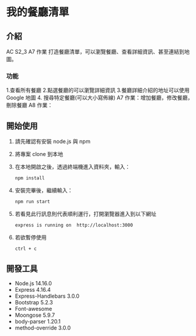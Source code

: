 # 我的餐廳清單

## 介紹

AC S2_3 A7 作業 打造餐廳清單，可以瀏覽餐廳、查看詳細資訊、甚至連結到地圖。

### 功能

1.查看所有餐廳 2.點選餐廳的可以瀏覽詳細資訊 3.餐廳詳細介紹的地址可以使用 Google 地圖 4. 搜尋特定餐廳(可以大小寫佈線)
A7 作業：增加餐廳，修改餐廳，刪除餐廳
A8 作業：

## 開始使用

1. 請先確認有安裝 node.js 與 npm
2. 將專案 clone 到本地
3. 在本地開啟之後，透過終端機進入資料夾，輸入：

   ```bash
   npm install
   ```

4. 安裝完畢後，繼續輸入：

   ```bash
   npm run start
   ```

5. 若看見此行訊息則代表順利運行，打開瀏覽器進入到以下網址

   ```bash
   express is running on  http://localhost:3000
   ```

6. 若欲暫停使用

   ```bash
   ctrl + c
   ```

## 開發工具

- Node.js 14.16.0
- Express 4.16.4
- Express-Handlebars 3.0.0
- Bootstrap 5.2.3
- Font-awesome
- Moongose 5.9.7
- body-parser 1.20.1
- method-override 3.0.0
